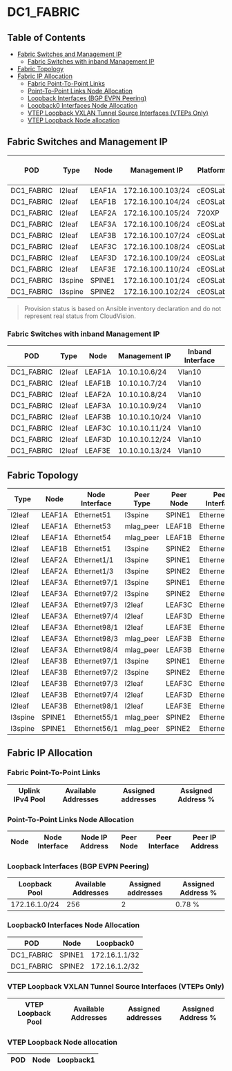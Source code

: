 # DC1_FABRIC

## Table of Contents

- [Fabric Switches and Management IP](#fabric-switches-and-management-ip)
  - [Fabric Switches with inband Management IP](#fabric-switches-with-inband-management-ip)
- [Fabric Topology](#fabric-topology)
- [Fabric IP Allocation](#fabric-ip-allocation)
  - [Fabric Point-To-Point Links](#fabric-point-to-point-links)
  - [Point-To-Point Links Node Allocation](#point-to-point-links-node-allocation)
  - [Loopback Interfaces (BGP EVPN Peering)](#loopback-interfaces-bgp-evpn-peering)
  - [Loopback0 Interfaces Node Allocation](#loopback0-interfaces-node-allocation)
  - [VTEP Loopback VXLAN Tunnel Source Interfaces (VTEPs Only)](#vtep-loopback-vxlan-tunnel-source-interfaces-vteps-only)
  - [VTEP Loopback Node allocation](#vtep-loopback-node-allocation)

## Fabric Switches and Management IP

| POD | Type | Node | Management IP | Platform | Provisioned in CloudVision | Serial Number |
| --- | ---- | ---- | ------------- | -------- | -------------------------- | ------------- |
| DC1_FABRIC | l2leaf | LEAF1A | 172.16.100.103/24 | cEOSLab | Provisioned | - |
| DC1_FABRIC | l2leaf | LEAF1B | 172.16.100.104/24 | cEOSLab | Provisioned | - |
| DC1_FABRIC | l2leaf | LEAF2A | 172.16.100.105/24 | 720XP | Provisioned | - |
| DC1_FABRIC | l2leaf | LEAF3A | 172.16.100.106/24 | cEOSLab | Provisioned | - |
| DC1_FABRIC | l2leaf | LEAF3B | 172.16.100.107/24 | cEOSLab | Provisioned | - |
| DC1_FABRIC | l2leaf | LEAF3C | 172.16.100.108/24 | cEOSLab | Provisioned | - |
| DC1_FABRIC | l2leaf | LEAF3D | 172.16.100.109/24 | cEOSLab | Provisioned | - |
| DC1_FABRIC | l2leaf | LEAF3E | 172.16.100.110/24 | cEOSLab | Provisioned | - |
| DC1_FABRIC | l3spine | SPINE1 | 172.16.100.101/24 | cEOSLab | Provisioned | - |
| DC1_FABRIC | l3spine | SPINE2 | 172.16.100.102/24 | cEOSLab | Provisioned | - |

> Provision status is based on Ansible inventory declaration and do not represent real status from CloudVision.

### Fabric Switches with inband Management IP

| POD | Type | Node | Management IP | Inband Interface |
| --- | ---- | ---- | ------------- | ---------------- |
| DC1_FABRIC | l2leaf | LEAF1A | 10.10.10.6/24 | Vlan10 |
| DC1_FABRIC | l2leaf | LEAF1B | 10.10.10.7/24 | Vlan10 |
| DC1_FABRIC | l2leaf | LEAF2A | 10.10.10.8/24 | Vlan10 |
| DC1_FABRIC | l2leaf | LEAF3A | 10.10.10.9/24 | Vlan10 |
| DC1_FABRIC | l2leaf | LEAF3B | 10.10.10.10/24 | Vlan10 |
| DC1_FABRIC | l2leaf | LEAF3C | 10.10.10.11/24 | Vlan10 |
| DC1_FABRIC | l2leaf | LEAF3D | 10.10.10.12/24 | Vlan10 |
| DC1_FABRIC | l2leaf | LEAF3E | 10.10.10.13/24 | Vlan10 |

## Fabric Topology

| Type | Node | Node Interface | Peer Type | Peer Node | Peer Interface |
| ---- | ---- | -------------- | --------- | ----------| -------------- |
| l2leaf | LEAF1A | Ethernet51 | l3spine | SPINE1 | Ethernet1 |
| l2leaf | LEAF1A | Ethernet53 | mlag_peer | LEAF1B | Ethernet53 |
| l2leaf | LEAF1A | Ethernet54 | mlag_peer | LEAF1B | Ethernet54 |
| l2leaf | LEAF1B | Ethernet51 | l3spine | SPINE2 | Ethernet1 |
| l2leaf | LEAF2A | Ethernet1/1 | l3spine | SPINE1 | Ethernet49/1 |
| l2leaf | LEAF2A | Ethernet1/3 | l3spine | SPINE2 | Ethernet49/1 |
| l2leaf | LEAF3A | Ethernet97/1 | l3spine | SPINE1 | Ethernet50/1 |
| l2leaf | LEAF3A | Ethernet97/2 | l3spine | SPINE2 | Ethernet50/1 |
| l2leaf | LEAF3A | Ethernet97/3 | l2leaf | LEAF3C | Ethernet97/1 |
| l2leaf | LEAF3A | Ethernet97/4 | l2leaf | LEAF3D | Ethernet97/1 |
| l2leaf | LEAF3A | Ethernet98/1 | l2leaf | LEAF3E | Ethernet97/1 |
| l2leaf | LEAF3A | Ethernet98/3 | mlag_peer | LEAF3B | Ethernet98/3 |
| l2leaf | LEAF3A | Ethernet98/4 | mlag_peer | LEAF3B | Ethernet98/4 |
| l2leaf | LEAF3B | Ethernet97/1 | l3spine | SPINE1 | Ethernet51/1 |
| l2leaf | LEAF3B | Ethernet97/2 | l3spine | SPINE2 | Ethernet51/1 |
| l2leaf | LEAF3B | Ethernet97/3 | l2leaf | LEAF3C | Ethernet97/2 |
| l2leaf | LEAF3B | Ethernet97/4 | l2leaf | LEAF3D | Ethernet97/2 |
| l2leaf | LEAF3B | Ethernet98/1 | l2leaf | LEAF3E | Ethernet97/2 |
| l3spine | SPINE1 | Ethernet55/1 | mlag_peer | SPINE2 | Ethernet55/1 |
| l3spine | SPINE1 | Ethernet56/1 | mlag_peer | SPINE2 | Ethernet56/1 |

## Fabric IP Allocation

### Fabric Point-To-Point Links

| Uplink IPv4 Pool | Available Addresses | Assigned addresses | Assigned Address % |
| ---------------- | ------------------- | ------------------ | ------------------ |

### Point-To-Point Links Node Allocation

| Node | Node Interface | Node IP Address | Peer Node | Peer Interface | Peer IP Address |
| ---- | -------------- | --------------- | --------- | -------------- | --------------- |

### Loopback Interfaces (BGP EVPN Peering)

| Loopback Pool | Available Addresses | Assigned addresses | Assigned Address % |
| ------------- | ------------------- | ------------------ | ------------------ |
| 172.16.1.0/24 | 256 | 2 | 0.78 % |

### Loopback0 Interfaces Node Allocation

| POD | Node | Loopback0 |
| --- | ---- | --------- |
| DC1_FABRIC | SPINE1 | 172.16.1.1/32 |
| DC1_FABRIC | SPINE2 | 172.16.1.2/32 |

### VTEP Loopback VXLAN Tunnel Source Interfaces (VTEPs Only)

| VTEP Loopback Pool | Available Addresses | Assigned addresses | Assigned Address % |
| ------------------ | ------------------- | ------------------ | ------------------ |

### VTEP Loopback Node allocation

| POD | Node | Loopback1 |
| --- | ---- | --------- |
